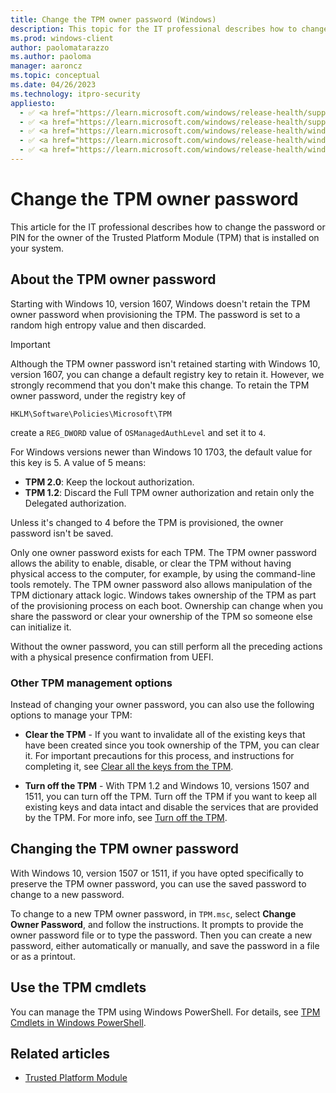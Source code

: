 ```yaml
---
title: Change the TPM owner password (Windows)
description: This topic for the IT professional describes how to change the password or PIN for the owner of the Trusted Platform Module (TPM) that is installed on your system.
ms.prod: windows-client
author: paolomatarazzo
ms.author: paoloma
manager: aaroncz
ms.topic: conceptual
ms.date: 04/26/2023
ms.technology: itpro-security
appliesto:
  - ✅ <a href="https://learn.microsoft.com/windows/release-health/supported-versions-windows-client" target="_blank">Windows 11</a>
  - ✅ <a href="https://learn.microsoft.com/windows/release-health/supported-versions-windows-client" target="_blank">Windows 10</a>
  - ✅ <a href="https://learn.microsoft.com/windows/release-health/windows-server-release-info" target="_blank">Windows Server 2022</a>
  - ✅ <a href="https://learn.microsoft.com/windows/release-health/windows-server-release-info" target="_blank">Windows Server 2019</a>
  - ✅ <a href="https://learn.microsoft.com/windows/release-health/windows-server-release-info" target="_blank">Windows Server 2016</a>
---
```


# Change the TPM owner password

This article for the IT professional describes how to change the password or PIN for the owner of the Trusted Platform Module (TPM) that is installed on your system.

## About the TPM owner password

Starting with Windows 10, version 1607, Windows doesn't retain the TPM owner password when provisioning the TPM. The password is set to a random high entropy value and then discarded.

> [!IMPORTANT]
>
> Although the TPM owner password isn't retained starting with Windows 10, version 1607, you can change a default registry key to retain it. However, we strongly recommend that you don't make this change. To retain the TPM owner password, under the registry key of
>
> `HKLM\Software\Policies\Microsoft\TPM`
>
> create a `REG_DWORD` value of `OSManagedAuthLevel` and set it to `4`.
>
> For Windows versions newer than Windows 10 1703, the default value for this key is 5. A value of 5 means:
>
> - **TPM 2.0**: Keep the lockout authorization.
> - **TPM 1.2**: Discard the Full TPM owner authorization and retain only the Delegated authorization.
>
> Unless it's changed to 4 before the TPM is provisioned, the owner password isn't be saved.

Only one owner password exists for each TPM. The TPM owner password allows the ability to enable, disable, or clear the TPM without having physical access to the computer, for example, by using the command-line tools remotely. The TPM owner password also allows manipulation of the TPM dictionary attack logic. Windows takes ownership of the TPM as part of the provisioning process on each boot. Ownership can change when you share the password or clear your ownership of the TPM so someone else can initialize it.

Without the owner password, you can still perform all the preceding actions with a physical presence confirmation from UEFI.

### Other TPM management options

Instead of changing your owner password, you can also use the following options to manage your TPM:

- **Clear the TPM** - If you want to invalidate all of the existing keys that have been created since you took ownership of the TPM, you can clear it. For important precautions for this process, and instructions for completing it, see [Clear all the keys from the TPM](initialize-and-configure-ownership-of-the-tpm.md#clear-all-the-keys-from-the-tpm).

- **Turn off the TPM** - With TPM 1.2 and Windows 10, versions 1507 and 1511, you can turn off the TPM. Turn off the TPM if you want to keep all existing keys and data intact and disable the services that are provided by the TPM. For more info, see [Turn off the TPM](initialize-and-configure-ownership-of-the-tpm.md#turn-off-the-tpm).

## Changing the TPM owner password

With Windows 10, version 1507 or 1511, if you have opted specifically to preserve the TPM owner password, you can use the saved password to change to a new password.

To change to a new TPM owner password, in `TPM.msc`, select **Change Owner Password**, and follow the instructions. It prompts to provide the owner password file or to type the password. Then you can create a new password, either automatically or manually, and save the password in a file or as a printout.

## Use the TPM cmdlets

You can manage the TPM using Windows PowerShell. For details, see [TPM Cmdlets in Windows PowerShell](/powershell/module/trustedplatformmodule).

## Related articles

- [Trusted Platform Module](trusted-platform-module-top-node.md)
